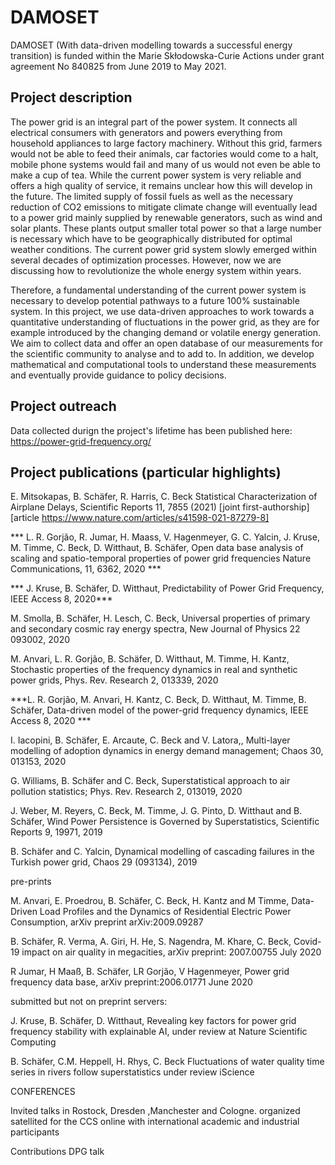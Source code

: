 # DAMOSET

DAMOSET (With data-driven modelling towards a successful energy transition) is funded within the Marie Skłodowska-Curie Actions under grant agreement No 840825 from June 2019 to May 2021.

## Project description

The power grid is an integral part of the power system. It connects all electrical consumers with generators and powers everything from household appliances to large factory machinery. Without this grid, farmers would not be able to feed their animals, car factories would come to a halt, mobile phone systems would fail and many of us would not even be able to make a cup of tea. While the current power system is very reliable and offers a high quality of service, it remains unclear how this will develop in the future. The limited supply of fossil fuels as well as the necessary reduction of CO2 emissions to mitigate climate change will eventually lead to a power grid mainly supplied by renewable generators, such as wind and solar plants. These plants output smaller total power so that a large number is necessary which have to be geographically distributed for optimal weather conditions. The current power grid system slowly emerged within several decades of optimization processes. However, now we are discussing how to revolutionize the whole energy system within years.

Therefore, a fundamental understanding of the current power system is necessary to develop potential pathways to a future 100% sustainable system. In this project, we use data-driven approaches to work towards a quantitative understanding of fluctuations in the power grid, as they are for example introduced by the changing demand or volatile energy generation. We aim to collect data and offer an open database of our measurements for the scientific community to analyse and to add to. In addition, we develop mathematical and computational tools to understand these measurements and eventually provide guidance to policy decisions.

## Project outreach

Data collected durign the project's lifetime has been published here: https://power-grid-frequency.org/

## Project publications (particular highlights)

E. Mitsokapas, B. Schäfer, R. Harris, C. Beck Statistical Characterization of Airplane Delays, Scientific Reports 11, 7855 (2021) [joint first-authorship] [article https://www.nature.com/articles/s41598-021-87279-8]

*** L. R. Gorjão, R. Jumar, H. Maass, V. Hagenmeyer, G. C. Yalcin, J. Kruse, M. Timme, C. Beck, D. Witthaut, B. Schäfer, Open data base analysis of scaling and spatio-temporal properties of power grid frequencies Nature Communications, 11, 6362, 2020 *** 

*** J. Kruse, B. Schäfer, D. Witthaut, Predictability of Power Grid Frequency, IEEE Access 8, 2020***

M. Smolla, B. Schäfer, H. Lesch, C. Beck, Universal properties of primary and secondary cosmic ray energy spectra, New Journal of Physics 22 093002, 2020

M. Anvari, L. R. Gorjão, B. Schäfer, D. Witthaut, M. Timme, H. Kantz, Stochastic properties of the frequency dynamics in real and synthetic power grids, Phys. Rev. Research 2, 013339, 2020 

***L. R. Gorjão, M. Anvari, H. Kantz, C. Beck, D. Witthaut, M. Timme, B. Schäfer, Data-driven model of the power-grid frequency dynamics, IEEE Access 8, 2020 ***

I. Iacopini, B. Schäfer, E. Arcaute, C. Beck and V. Latora,, Multi-layer modelling of adoption dynamics in energy demand management; Chaos 30, 013153, 2020

G. Williams, B. Schäfer and C. Beck, Superstatistical approach to air pollution statistics; Phys. Rev. Research 2, 013019, 2020

J. Weber, M. Reyers, C. Beck, M. Timme, J. G. Pinto, D. Witthaut and B. Schäfer, Wind Power Persistence is Governed by Superstatistics, Scientific Reports 9, 19971, 2019

B. Schäfer and C. Yalcin, Dynamical modelling of cascading failures in the Turkish power grid, Chaos 29 (093134), 2019 


pre-prints


M. Anvari, E. Proedrou, B. Schäfer, C. Beck, H. Kantz and M Timme, Data-Driven Load Profiles and the Dynamics of Residential Electric Power Consumption, arXiv preprint arXiv:2009.09287

B. Schäfer, R. Verma, A. Giri, H. He, S. Nagendra, M. Khare, C. Beck, Covid-19 impact on air quality in megacities, arXiv preprint: 2007.00755 July 2020

R Jumar, H Maaß, B. Schäfer, LR Gorjão, V Hagenmeyer, Power grid frequency data base, arXiv preprint:2006.01771 June 2020


submitted but not on preprint servers: 

J. Kruse, B. Schäfer, D. Witthaut, Revealing key factors for power grid frequency stability with explainable AI, under review at Nature Scientific Computing

B. Schäfer, C.M. Heppell, H. Rhys, C. Beck
Fluctuations of water quality time series in rivers follow superstatistics
under review iScience


CONFERENCES

Invited talks in Rostock, Dresden ,Manchester and Cologne.
organized satellited for the CCS online with international academic and industrial participants

Contributions
DPG talk


